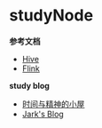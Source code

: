 # studyNode

**参考文档**
- [Hive](https://cwiki.apache.org/confluence/display/Hive/Home)
- [Flink](https://ci.apache.org/projects/flink/flink-docs-master/)

**study blog**
- [时间与精神的小屋](https://www.whitewood.me/)
- [Jark's Blog](http://wuchong.me/)